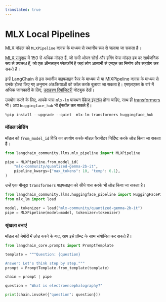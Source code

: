 ```yaml
---
translated: true
---
```


# MLX Local Pipelines

MLX मॉडल को `MLXPipeline` क्लास के माध्यम से स्थानीय रूप से चलाया जा सकता है।

[MLX समुदाय](https://huggingface.co/mlx-community) में 150 से अधिक मॉडल हैं, जो सभी ओपन सोर्स और हगिंग फेस मॉडल हब पर सार्वजनिक रूप से उपलब्ध हैं, जो एक ऑनलाइन प्लेटफॉर्म है जहां लोग आसानी से एमएल का निर्माण और सहयोग कर सकते हैं।

इन्हें LangChain से इस स्थानीय पाइपलाइन रैपर के माध्यम से या MlXPipeline क्लास के माध्यम से उनके होस्ट किए गए अनुमान अंतःक्रियाओं को कॉल करके बुलाया जा सकता है। एमएलएक्स के बारे में अधिक जानकारी के लिए, [उदाहरण रिपॉजिटरी](https://github.com/ml-explore/mlx-examples/tree/main/llms) नोटबुक देखें।

उपयोग करने के लिए, आपके पास `mlx-lm` पायथन [पैकेज इंस्टॉल](https://pypi.org/project/mlx-lm/) होना चाहिए, साथ ही [transformers](https://pypi.org/project/transformers/) भी। आप `huggingface_hub` भी इंस्टॉल कर सकते हैं।

```python
%pip install --upgrade --quiet  mlx-lm transformers huggingface_hub
```

### मॉडल लोडिंग

मॉडल को `from_model_id` विधि का उपयोग करके मॉडल पैरामीटर निर्दिष्ट करके लोड किया जा सकता है।

```python
from langchain_community.llms.mlx_pipeline import MLXPipeline

pipe = MLXPipeline.from_model_id(
    "mlx-community/quantized-gemma-2b-it",
    pipeline_kwargs={"max_tokens": 10, "temp": 0.1},
)
```

उन्हें एक मौजूदा `transformers` पाइपलाइन को सीधे पास करके भी लोड किया जा सकता है।

```python
from langchain_community.llms.huggingface_pipeline import HuggingFacePipeline
from mlx_lm import load

model, tokenizer = load("mlx-community/quantized-gemma-2b-it")
pipe = MLXPipeline(model=model, tokenizer=tokenizer)
```

### श्रृंखला बनाएं

मॉडल को मेमोरी में लोड करने के बाद, आप इसे प्रॉम्प्ट के साथ संयोजित कर सकते हैं।

```python
from langchain_core.prompts import PromptTemplate

template = """Question: {question}

Answer: Let's think step by step."""
prompt = PromptTemplate.from_template(template)

chain = prompt | pipe

question = "What is electroencephalography?"

print(chain.invoke({"question": question}))
```
